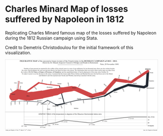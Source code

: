 # Charles Minard Map of losses suffered by Napoleon in 1812

Replicating Charles Minard famous map of the losses suffered by Napoleon during the 1812 Russian campaign using Stata.

Credit to Demetris Christodoulou for the initial framework of this visualization.

![alt text](https://github.com/fahad-mirza/charles-minard-stata/blob/9dbbe6057c5a359c950b4eb6b0b8cdbc24cecdd2/minard.png?raw=true)


